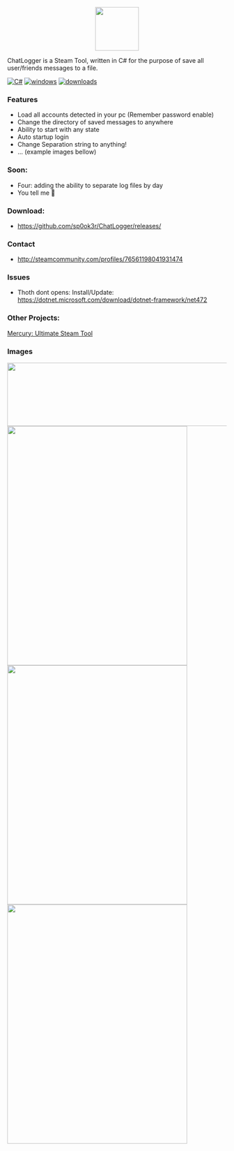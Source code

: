 <p align="center">
  <img width="100" height="100" src="https://raw.githubusercontent.com/sp0ok3r/ChatLogger/master/img/ChatLogger_Logo.ico">
</p>
ChatLogger is a Steam Tool, written in C# for the purpose of save all user/friends messages to a file. <br>

[![C#](https://img.shields.io/badge/language-C%23-green.svg)](https://en.wikipedia.org/wiki/C%2B%2B)
[![windows](https://img.shields.io/badge/platform-windows-blue.svg)](https://en.wikipedia.org/wiki/Microsoft_Windows)
[![downloads](https://img.shields.io/github/downloads/sp0ok3r/ChatLogger/total.svg)](https://github.com/sp0ok3r/Thoth)

### Features
- Load all accounts detected in your pc (Remember password enable)
- Change the directory of saved messages to anywhere
- Ability to start with any state
- Auto startup login
- Change Separation string to anything!
- ... (example images bellow)

### Soon: 
- Four: adding the ability to separate log files by day
- You tell me 👀

### Download: 

- https://github.com/sp0ok3r/ChatLogger/releases/

### Contact
- http://steamcommunity.com/profiles/76561198041931474

### Issues
- Thoth dont opens: Install/Update: https://dotnet.microsoft.com/download/dotnet-framework/net472 

### Other Projects: 
[Mercury: Ultimate Steam Tool](https://github.com/sp0ok3r/Mercury/)

### Images
<img align="left" width="1050" height="145" src="https://raw.githubusercontent.com/sp0ok3r/ChatLogger/master/img/fileLogExample.png">
<img align="left" width="413" height="548" src="https://raw.githubusercontent.com/sp0ok3r/ChatLogger/master/img/1_1.png"><br>
<img align="left" width="413" height="548" src="https://raw.githubusercontent.com/sp0ok3r/ChatLogger/master/img/2.png"><br>
<img align="left" width="413" height="548" src="https://raw.githubusercontent.com/sp0ok3r/ChatLogger/master/img/3.png"><br>
<p>
